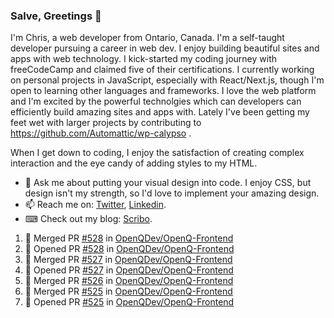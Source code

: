 ### Salve, Greetings 👋

I'm Chris, a web developer from Ontario, Canada. I'm a self-taught developer pursuing a career in web dev. I enjoy building beautiful sites and apps with web technology.
I kick-started my coding journey with freeCodeCamp and claimed five of their certifications.  I currently working on personal projects in JavaScript, especially with React/Next.js, though I'm open to learning other languages and frameworks. I love the web platform and I'm excited by the powerful technolgies which can developers can efficiently build amazing sites and apps with. Lately I've been getting my feet wet with larger projects by contributing to https://github.com/Automattic/wp-calypso .

When I get down to coding, I enjoy the satisfaction of creating complex interaction and the eye candy of adding styles to my HTML. 

- 💬 Ask me about putting your visual design into code. I enjoy CSS, but design isn't my strength, so I'd love to implement your amazing design.
- 📫 Reach me on: [Twitter](https://twitter.com/Christo28120856), [Linkedin](https://www.linkedin.com/in/christopher-stevers-07b9a5204/).
- ⌨ Check out my blog: [Scribo](https://christopherstevers.cf).
<!--
**Christopher-Stevers/Christopher-Stevers** is a ✨ _special_ ✨ repository because its `README.md` (this file) appears on your GitHub profile.

Here are some ideas to get you started:

- 🔭 I’m currently working on ...
- 🌱 I’m currently learning ...
- 👯 I’m looking to collaborate on ...
- 🤔 I’m looking for help with ...
- 😄 Pronouns: ...
- ⚡ Fun fact: ...
-->

<!--START_SECTION:activity-->
1. 🎉 Merged PR [#528](https://github.com/OpenQDev/OpenQ-Frontend/pull/528) in [OpenQDev/OpenQ-Frontend](https://github.com/OpenQDev/OpenQ-Frontend)
2. 💪 Opened PR [#528](https://github.com/OpenQDev/OpenQ-Frontend/pull/528) in [OpenQDev/OpenQ-Frontend](https://github.com/OpenQDev/OpenQ-Frontend)
3. 🎉 Merged PR [#527](https://github.com/OpenQDev/OpenQ-Frontend/pull/527) in [OpenQDev/OpenQ-Frontend](https://github.com/OpenQDev/OpenQ-Frontend)
4. 💪 Opened PR [#527](https://github.com/OpenQDev/OpenQ-Frontend/pull/527) in [OpenQDev/OpenQ-Frontend](https://github.com/OpenQDev/OpenQ-Frontend)
5. 🎉 Merged PR [#526](https://github.com/OpenQDev/OpenQ-Frontend/pull/526) in [OpenQDev/OpenQ-Frontend](https://github.com/OpenQDev/OpenQ-Frontend)
6. 🎉 Merged PR [#525](https://github.com/OpenQDev/OpenQ-Frontend/pull/525) in [OpenQDev/OpenQ-Frontend](https://github.com/OpenQDev/OpenQ-Frontend)
7. 💪 Opened PR [#525](https://github.com/OpenQDev/OpenQ-Frontend/pull/525) in [OpenQDev/OpenQ-Frontend](https://github.com/OpenQDev/OpenQ-Frontend)
<!--END_SECTION:activity-->
